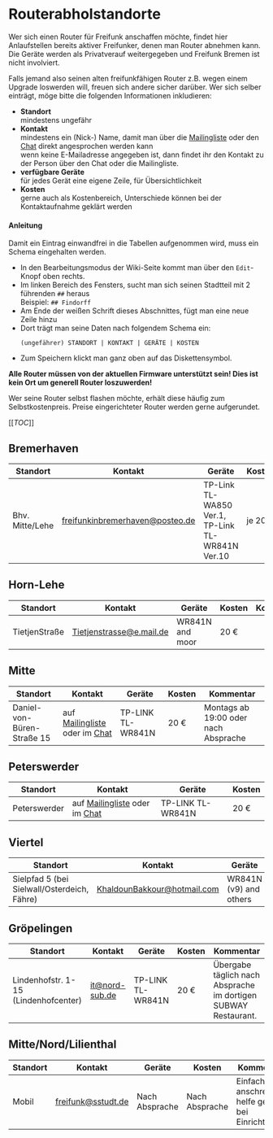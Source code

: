 # Routerabholstandorte

Wer sich einen Router für Freifunk anschaffen möchte, findet hier Anlaufstellen bereits aktiver Freifunker, denen man Router abnehmen kann.  
Die Geräte werden als Privatverauf weitergegeben und Freifunk Bremen ist nicht involviert.

Falls jemand also seinen alten freifunkfähigen Router z.B. wegen einem Upgrade loswerden will, freuen sich andere sicher darüber.
Wer sich selber einträgt, möge bitte die folgenden Informationen inkludieren:
* **Standort**  
  mindestens ungefähr
* **Kontakt**  
  mindestens ein (Nick-) Name, damit man über die [Mailingliste] oder den [Chat] direkt angesprochen werden kann  
  wenn keine E-Mailadresse angegeben ist, dann findet ihr den Kontakt zu der Person über den Chat oder die Mailingliste.
* **verfügbare Geräte**  
  für jedes Gerät eine eigene Zeile, für Übersichtlichkeit
* **Kosten**  
  gerne auch als Kostenbereich, Unterschiede können bei der Kontaktaufnahme geklärt werden

#### Anleitung
Damit ein Eintrag einwandfrei in die Tabellen aufgenommen wird, muss ein Schema eingehalten werden.
- In den Bearbeitungsmodus der Wiki-Seite kommt man über den `Edit`-Knopf oben rechts.
- Im linken Bereich des Fensters, sucht man sich seinen Stadtteil mit 2 führenden `##` heraus  
  Beispiel: `## Findorff`
- Am Ende der weißen Schrift dieses Abschnittes, fügt man eine neue Zeile hinzu
- Dort trägt man seine Daten nach folgendem Schema ein:  
  ```
  (ungefährer) STANDORT | KONTAKT | GERÄTE | KOSTEN
  ```
- Zum Speichern klickt man ganz oben auf das Diskettensymbol.


**Alle Router müssen von der aktuellen Firmware unterstützt sein! Dies ist kein Ort um generell Router loszuwerden!**

Wer seine Router selbst flashen möchte, erhält diese häufig zum Selbstkostenpreis. Preise eingerichteter Router werden gerne aufgerundet.

[[_TOC_]]


## Bremerhaven
Standort      | Kontakt                   | Geräte                     | Kosten    | Kommentar
---           | ---                       | ---                        | ---       | ---
Bhv. Mitte/Lehe | freifunkinbremerhaven@posteo.de| TP-Link TL-WA850 Ver.1, TP-Link TL-WR841N Ver.10 | je 20 €  | Einfach anschreiben, ich helfe gern beim Einrichten.


## Horn-Lehe
Standort      | Kontakt                   | Geräte                     | Kosten    | Kommentar
---           | ---                       | ---                        | ---       | ---
TietjenStraße | Tietjenstrasse@e.mail.de  | WR841N and moor | 20 €      | 

## Mitte
Standort                    | Kontakt                             | Geräte            | Kosten  | Kommentar
---                         | ---                                 | ---               | ---     | ---
Daniel-von-Büren-Straße 15  | auf [Mailingliste] oder im [Chat]   | TP-LINK TL-WR841N | 20 €    | Montags ab 19:00 oder nach Absprache

## Peterswerder
Standort     | Kontakt                           | Geräte            | Kosten
---          | ---                               | ---               | ---
Peterswerder | auf [Mailingliste] oder im [Chat] | TP-LINK TL-WR841N | 20 €

## Viertel
Standort                                    | Kontakt                     | Geräte                        | Kosten
---                                         | ---                         | ---                           | ---
Sielpfad 5 (bei Sielwall/Osterdeich, Fähre) | KhaldounBakkour@hotmail.com | WR841N (v9) and others  | 20€

## Gröpelingen
Standort                    | Kontakt                             | Geräte            | Kosten  | Kommentar
---                         | ---                                 | ---               | ---     | ---
Lindenhofstr. 1-15 (Lindenhofcenter)  | it@nord-sub.de   | TP-LINK TL-WR841N | 20 €    | Übergabe täglich nach Absprache im dortigen SUBWAY Restaurant.

## Mitte/Nord/Lilienthal
Standort                    | Kontakt                             | Geräte            | Kosten  | Kommentar
---                         | ---                                 | ---               | ---     | ---
Mobil  | freifunk@sstudt.de   | Nach Absprache | Nach Absprache | Einfach anschreiben, helfe gern bei Einrichtung



[Chat]: https://webirc.hackint.org/#ffhb
[MailingListe]: https://lists.ffhb.de/mailman/listinfo/ff-bremen/
[KARTON]: http://www.kartontage.de
[Katzen-Cafe]: http://www.katzen-cafe.de
[SimJoSt]: https://simjo.st